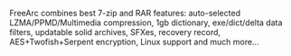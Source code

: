 FreeArc combines best 7-zip and RAR features: auto-selected LZMA/PPMD/Multimedia compression, 1gb dictionary, exe/dict/delta data filters, updatable solid archives, SFXes, recovery record, AES+Twofish+Serpent encryption, Linux support and much more...